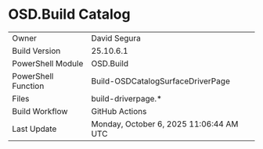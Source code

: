 ﻿# OSD.Build Catalog

| | |
|-|-|
| Owner | David Segura |
| Build Version | 25.10.6.1 |
| PowerShell Module | OSD.Build |
| PowerShell Function | Build-OSDCatalogSurfaceDriverPage |
| Files | build-driverpage.* |
| Build Workflow | GitHub Actions |
| Last Update | Monday, October 6, 2025 11:06:44 AM UTC |
